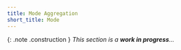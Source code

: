```yaml
---
title: Mode Aggregation
short_title: Mode
---
```


{: .note .construction }
_This section is a **work in progress**..._

<div style="min-height: 800px"></div>
